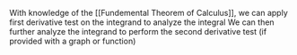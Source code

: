 With knowledge of the [[Fundemental Theorem of Calculus]], we can apply first derivative test on the integrand to analyze the integral
We can then further analyze the integrand to perform the second derivative test (if provided with a graph or function)